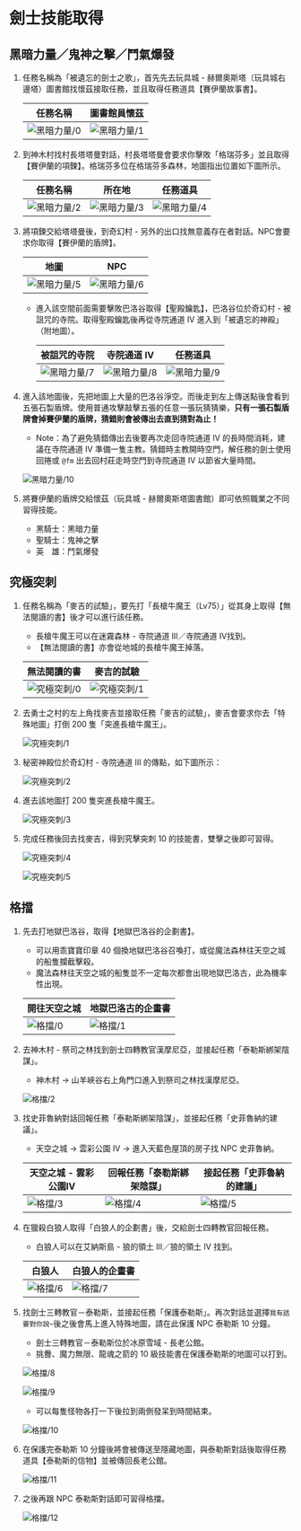 # 劍士技能取得

## 黑暗力量／鬼神之擊／鬥氣爆發

1. 任務名稱為「被遺忘的劍士之歌」，首先先去玩具城 - 赫爾奧斯塔（玩具城右邊塔）圖書館找懷茲接取任務，並且取得任務道具【賽伊蘭故事書】。

    | 任務名稱                    | 圖書館員懷茲                  |
    |----------------------------|-----------------------------|
    | ![黑暗力量/0](黑暗力量/0.png) | ![黑暗力量/1](黑暗力量/1.png) |

2. 到神木村找村長塔塔曼對話，村長塔塔曼會要求你擊敗「格瑞芬多」並且取得【賽伊蘭的項鍊】。格瑞芬多位在格瑞芬多森林，地圖指出位置如下圖所示。

    | 任務名稱                    | 所在地                       | 任務道具                     |
    |----------------------------|-----------------------------|-----------------------------|
    | ![黑暗力量/2](黑暗力量/2.png) | ![黑暗力量/3](黑暗力量/3.png) | ![黑暗力量/4](黑暗力量/4.png) |

3. 將項鍊交給塔塔曼後，到奇幻村 - 另外的出口找無意義存在者對話。NPC會要求你取得【賽伊蘭的盾牌】。

    | 地圖                        | NPC                        |
    |----------------------------|-----------------------------|
    | ![黑暗力量/5](黑暗力量/5.png) | ![黑暗力量/6](黑暗力量/6.png) |

    - 進入該空間前面需要擊敗巴洛谷取得【聖殿鑰匙】，巴洛谷位於奇幻村 - 被詛咒的寺院。取得聖殿鑰匙後再從寺院通道 IV 進入到「被遺忘的神殿」（附地圖）。

        | 被詛咒的寺院                 | 寺院通道 IV                  | 任務道具                     |
        |-----------------------------|----------------------------|-----------------------------|
        | ![黑暗力量/7](黑暗力量/7.png) | ![黑暗力量/8](黑暗力量/8.png) | ![黑暗力量/9](黑暗力量/9.png) |

4. 進入該地圖後，先把地圖上大量的巴洛谷淨空。而後走到左上傳送點後會看到五張石製盾牌。使用普通攻擊敲擊五張的任意一張玩猜猜樂，**只有一張石製盾牌會掉賽伊蘭的盾牌，猜錯則會被傳出去直到猜對為止！**

    - Note：為了避免猜錯傳出去後要再次走回寺院通道 IV 的長時間消耗，建議在寺院通道 IV 準備一隻主教。猜錯時主教開時空門，解任務的劍士使用回捲或 `@fm` 出去回村莊走時空門到寺院通道 IV 以節省大量時間。

    ![黑暗力量/10](黑暗力量/10.png)

5. 將賽伊蘭的盾牌交給懷茲（玩具城 - 赫爾奧斯塔圖書館）即可依照職業之不同習得技能。

    - 黑騎士：黑暗力量
    - 聖騎士：鬼神之擊
    - 英　雄：鬥氣爆發

## 究極突刺

1. 任務名稱為「麥吉的試驗」，要先打「長槍牛魔王（Lv75）」從其身上取得【無法閱讀的書】後才可以進行該任務。

    - 長槍牛魔王可以在迷霧森林 - 寺院通道 III／寺院通道 IV找到。
    - 【無法閱讀的書】亦會從地城的長槍牛魔王掉落。

    | 無法閱讀的書                 | 麥吉的試驗                   |
    |----------------------------|-----------------------------|
    | ![究極突刺/0](究極突刺/0.png) | ![究極突刺/1](究極突刺/1.png) |

2. 去勇士之村的左上角找麥吉並接取任務「麥吉的試驗」，麥吉會要求你去「特殊地圖」打倒 200 隻「突進長槍牛魔王」。

    ![究極突刺/1](究極突刺/1.png)

3. 秘密神殿位於奇幻村 - 寺院通道 III 的傳點，如下圖所示：

    ![究極突刺/2](究極突刺/2.png)

4. 進去該地圖打 200 隻突進長槍牛魔王。

    ![究極突刺/3](究極突刺/3.png)

5. 完成任務後回去找麥吉，得到究擊突刺 10 的技能書，雙擊之後即可習得。

    ![究極突刺/4](究極突刺/4.png)

    ![究極突刺/5](究極突刺/5.png)

## 格擋

1. 先去打地獄巴洛谷，取得【地獄巴洛谷的企劃書】。

    - 可以用乖寶寶印章 40 個換地獄巴洛谷召喚打，或從魔法森林往天空之城的船隻攔截擊殺。
    - 魔法森林往天空之城的船隻並不一定每次都會出現地獄巴洛古，此為機率性出現。

    | 開往天空之城          | 地獄巴洛古的企畫書      |
    |----------------------|---------------------|
    | ![格擋/0](格擋/0.png) | ![格擋/1](格擋/1.png) |

2. 去神木村 - 祭司之林找到劍士四轉教官漢摩尼亞，並接起任務「泰勒斯綁架陰謀」。

    - 神木村 → 山羊峽谷右上角門口進入到祭司之林找漢摩尼亞。

    ![格擋/2](格擋/2.png)

3. 找史菲魯納對話回報任務「泰勒斯綁架陰謀」，並接起任務「史菲魯納的建議」。

    - 天空之城 → 雲彩公園 IV → 進入天藍色屋頂的房子找 NPC 史菲魯納。

    | 天空之城 - 雲彩公園IV  | 回報任務「泰勒斯綁架陰謀」 | 接起任務「史菲魯納的建議」 |
    |----------------------|------------------------|------------------------|
    | ![格擋/3](格擋/3.png) | ![格擋/4](格擋/4.png)   | ![格擋/5](格擋/5.png)   |

4. 在獵殺白狼人取得「白狼人的企劃書」後，交給劍士四轉教官回報任務。

    - 白狼人可以在艾納斯島 - 狼的領土 III／狼的領土 IV 找到。

    | 白狼人               | 白狼人的企畫書          |
    |----------------------|----------------------|
    | ![格擋/6](格擋/6.png) | ![格擋/7](格擋/7.png) |

5. 找劍士三轉教官－泰勒斯，並接起任務「保護泰勒斯」。再次對話並選擇`我有話要對你說~`後之後會馬上進入特殊地圖，請在此保護 NPC 泰勒斯 10 分鐘。

    - 劍士三轉教官－泰勒斯位於冰原雪域 - 長老公館。
    - 挑釁、魔力無限、龍魂之箭的 10 級技能書在保護泰勒斯的地圖可以打到。

    ![格擋/8](格擋/8.png)

    ![格擋/9](格擋/9.png)

    - 可以每隻怪物各打一下後拉到兩側發呆到時間結束。

    ![格擋/10](格擋/10.png)

6. 在保護完泰勒斯 10 分鐘後將會被傳送至隱藏地圖，與泰勒斯對話後取得任務道具【泰勒斯的信物】並被傳回長老公館。

    ![格擋/11](格擋/11.png)

7. 之後再跟 NPC 泰勒斯對話即可習得格擋。

    ![格擋/12](格擋/12.png)

